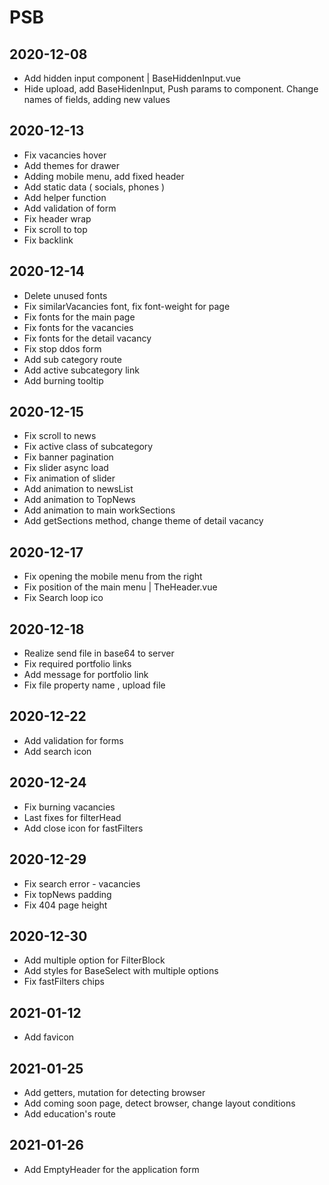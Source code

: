 # PSB

## 2020-12-08
* Add hidden input component | BaseHiddenInput.vue
* Hide upload, add BaseHidenInput, Push params to component. Change names of fields, adding new values

## 2020-12-13
* Fix vacancies hover
* Add themes for drawer
* Adding mobile menu, add fixed header
* Add static data ( socials, phones )
* Add helper function
* Add validation of form
* Fix header wrap
* Fix scroll to top
* Fix backlink

## 2020-12-14
* Delete unused fonts
* Fix similarVacancies font, fix font-weight for page
* Fix fonts for the main page
* Fix fonts for the vacancies
* Fix fonts for the detail vacancy
* Fix stop ddos form
* Add sub category route
* Add active subcategory link
* Add burning tooltip

## 2020-12-15
* Fix scroll to news
* Fix active class of subcategory
* Fix banner pagination
* Fix slider async load
* Fix animation of slider
* Add animation to newsList
* Add animation to TopNews
* Add animation to main workSections
* Add getSections method, change theme of detail vacancy

## 2020-12-17
* Fix opening the mobile menu from the right
* Fix position of the main menu | TheHeader.vue
* Fix Search loop ico

## 2020-12-18
* Realize send file in base64 to server
* Fix required portfolio links
* Add message for portfolio link
* Fix file property name , upload file

## 2020-12-22
* Add validation for forms
* Add search icon

## 2020-12-24
* Fix burning vacancies
* Last fixes for filterHead
* Add close icon for fastFilters

## 2020-12-29
* Fix search error - vacancies
* Fix topNews padding
* Fix 404 page height

## 2020-12-30
* Add multiple option for FilterBlock
* Add styles for BaseSelect with multiple options
* Fix fastFilters chips

## 2021-01-12
* Add favicon

## 2021-01-25
* Add getters, mutation for detecting browser
* Add coming soon page, detect browser, change layout conditions
* Add education's route

## 2021-01-26
* Add EmptyHeader for the application form
